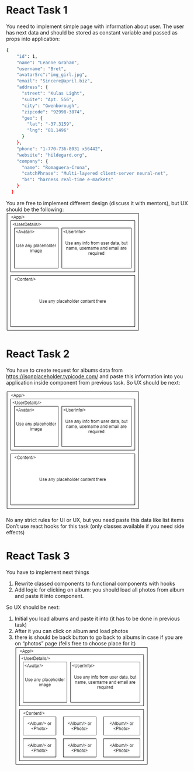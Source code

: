 # React Task 1

You need to implement simple page with information about user.
The user has next data and should be stored as constant variable and passed as props into application:

```sh
{
    "id": 1,
    "name": "Leanne Graham",
    "username": "Bret",
    "avatarSrc":"img_girl.jpg",
    "email": "Sincere@april.biz",
    "address": {
      "street": "Kulas Light",
      "suite": "Apt. 556",
      "city": "Gwenborough",
      "zipcode": "92998-3874",
      "geo": {
        "lat": "-37.3159",
        "lng": "81.1496"
      }
    },
    "phone": "1-770-736-8031 x56442",
    "website": "hildegard.org",
    "company": {
      "name": "Romaguera-Crona",
      "catchPhrase": "Multi-layered client-server neural-net",
      "bs": "harness real-time e-markets"
    }
  }
```

You are free to implement different design (discuss it with mentors), but UX should be the following:
![screenshot](./public/images/task10.png)

# React Task 2
You have to create request for albums data from https://jsonplaceholder.typicode.com/ and paste this information into you application inside <Content/> component from previous task.
So UX should be next: 

![screenshot](./public/images/task10-2.png)

No any strict rules for UI or UX, but you need paste this data like list items
Don’t use react hooks for this task (only classes available if you need side effects)

 
# React Task 3
You have to implement next things
1.	Rewrite classed components to functional components with hooks
2.	Add logic for clicking on album: you should load all photos from album and paste it into <Content/> component. 

So UX should be next: 
1.	Initial you load albums and paste it into <Content/> (it has to be done in previous task)
2.	After it you can click on album and load photos
3.	there is should be back button to go back to albums in case if you are on “photos” page (fells free to choose place for it)
![screenshot](./public/images/task10-3.png)

